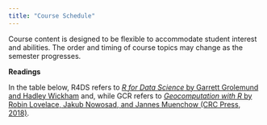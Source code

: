```yaml
---
title: "Course Schedule"
---
```


Course content is designed to be flexible to accommodate student interest and abilities.  The order and timing of course topics may change as the semester progresses.  

**Readings**

In the table below, R4DS refers to [_R for Data Science_ by Garrett Grolemund and Hadley Wickham](http://r4ds.had.co.nz) and, while GCR refers to [_Geocomputation with R_ by Robin Lovelace, Jakub Nowosad, and Jannes Muenchow (CRC Press, 2018)](https://geocompr.robinlovelace.net/).


<!--html_preserve--><div id="htmlwidget-aa6eb47e65481b78e3e2" style="width:672px;height:480px;" class="fullcalendar html-widget"></div>
<script type="application/json" data-for="htmlwidget-aa6eb47e65481b78e3e2">{"x":{"firstDay":1,"height":500,"aspectRatio":1.75,"header":{"right":"week,month,listMonth"},"footer":{"right":"today prev,next, title"},"titleFormat":" MM-YYYY","events":[{"date":"2018-08-30","title":"CS_01","type":"CS","url":"./CS_01.html","color":"red"},{"date":"2018-09-06","title":"CS_02","type":"CS","url":"./CS_02.html","color":"red"},{"date":"2018-09-13","title":"CS_03","type":"CS","url":"./CS_03.html","color":"red"},{"date":"2018-09-06","title":"TK_01","type":"TK","url":"./TK_01.html","color":"green"},{"date":"2018-09-11","title":"TK_02","type":"TK","url":"./TK_02.html","color":"green"}]},"evals":[],"jsHooks":[]}</script><!--/html_preserve-->
